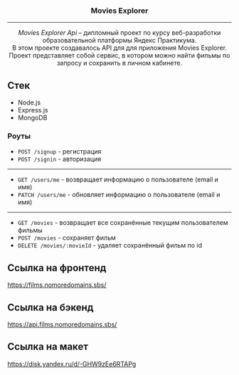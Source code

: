 <h3 align="center">Movies Explorer</h3>

---

<p align="center"> <i>Movies Explorer Api</i> – дипломный проект по курсу веб-разработки образовательной платформы Яндекс Практикума.
    <br>
    В этом проекте создавалось API для для приложения Movies Explorer. Проект представляет собой сервис, в котором можно найти фильмы по запросу и сохранить в личном кабинете.
</p>

## Стек

* Node.js
* Express.js
* MongoDB

### Роуты

* ```POST /signup``` - регистрация
* ```POST /signin``` - авторизация
***
* ```GET /users/me``` - возвращает информацию о пользователе (email и имя)
* ```PATCH /users/me``` - обновляет информацию о пользователе (email и имя)
***
* ```GET /movies``` - возвращает все сохранённые текущим  пользователем фильмы
* ```POST /movies``` - сохраняет фильм
* ```DELETE /movies/:movieId``` - удаляет сохранённый фильм по id

## Ссылка на фронтенд<br>
https://films.nomoredomains.sbs/

## Ссылка на бэкенд<br>
https://api.films.nomoredomains.sbs/

## Ссылка на макет<br>
https://disk.yandex.ru/d/-GHW9zEe6RTAPg
